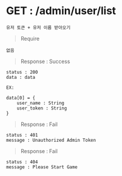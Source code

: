 # GET : /admin/user/list

    유저 토큰 + 유저 이름 받아오기
    
> Require

    없음
    
> Response : Success

    status : 200
    data : data
    
    EX:
    
    data[0] = {
        user_name : String
        user_token : String
    }
    
> Response : Fail

    status : 401
    message : Unauthorized Admin Token
    
> Response : Fail

    status : 404
    message : Please Start Game
    
    
